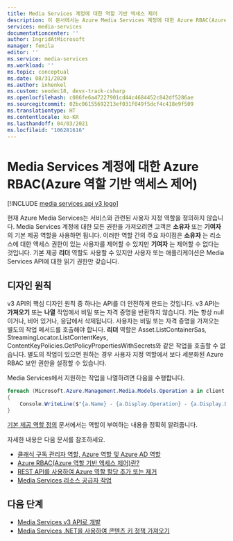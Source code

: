 ```yaml
---
title: Media Services 계정에 대한 역할 기반 액세스 제어
description: 이 문서에서는 Azure Media Services 계정에 대한 Azure RBAC(Azure 역할 기반 액세스 제어)를 설명합니다.
services: media-services
documentationcenter: ''
author: IngridAtMicrosoft
manager: femila
editor: ''
ms.service: media-services
ms.workload: ''
ms.topic: conceptual
ms.date: 08/31/2020
ms.author: inhenkel
ms.custom: seodec18, devx-track-csharp
ms.openlocfilehash: c086fe6a47227901cd44c4684452c842df5286ae
ms.sourcegitcommit: 02bc06155692213ef031f049f5dcf4c418e9f509
ms.translationtype: HT
ms.contentlocale: ko-KR
ms.lasthandoff: 04/03/2021
ms.locfileid: "106281616"
---
```

# <a name="azure-role-based-access-control-azure-rbac-for-media-services-accounts"></a>Media Services 계정에 대한 Azure RBAC(Azure 역할 기반 액세스 제어)

[!INCLUDE [media services api v3 logo](./includes/v3-hr.md)]

현재 Azure Media Services는 서비스와 관련된 사용자 지정 역할을 정의하지 않습니다. Media Services 계정에 대한 모든 권한을 가져오려면 고객은 **소유자** 또는 **기여자** 의 기본 제공 역할을 사용하면 됩니다. 이러한 역할 간의 주요 차이점은 **소유자** 는 리소스에 대한 액세스 권한이 있는 사용자를 제어할 수 있지만 **기여자** 는 제어할 수 없다는 것입니다. 기본 제공 **리더** 역할도 사용할 수 있지만 사용자 또는 애플리케이션은 Media Services API에 대한 읽기 권한만 갖습니다. 

## <a name="design-principles"></a>디자인 원칙

v3 API의 핵심 디자인 원칙 중 하나는 API를 더 안전하게 만드는 것입니다. v3 API는 **가져오기** 또는 **나열** 작업에서 비밀 또는 자격 증명을 반환하지 않습니다. 키는 항상 null이거나, 비어 있거나, 응답에서 삭제됩니다. 사용자는 비밀 또는 자격 증명을 가져오는 별도의 작업 메서드를 호출해야 합니다. **리더** 역할은 Asset.ListContainerSas, StreamingLocator.ListContentKeys, ContentKeyPolicies.GetPolicyPropertiesWithSecrets와 같은 작업을 호출할 수 없습니다. 별도의 작업이 있으면 원하는 경우 사용자 지정 역할에서 보다 세분화된 Azure RBAC 보안 권한을 설정할 수 있습니다.

Media Services에서 지원하는 작업을 나열하려면 다음을 수행합니다.

```csharp
foreach (Microsoft.Azure.Management.Media.Models.Operation a in client.Operations.List())
{
    Console.WriteLine($"{a.Name} - {a.Display.Operation} - {a.Display.Description}");
}
```

[기본 제공 역할 정의](../../role-based-access-control/built-in-roles.md) 문서에서는 역할이 부여하는 내용을 정확히 알려줍니다. 

자세한 내용은 다음 문서를 참조하세요.

- [클래식 구독 관리자 역할, Azure 역할 및 Azure AD 역할](../../role-based-access-control/rbac-and-directory-admin-roles.md)
- [Azure RBAC(Azure 역할 기반 액세스 제어)란?](../../role-based-access-control/overview.md)
- [REST API를 사용하여 Azure 역할 할당 추가 또는 제거](../../role-based-access-control/role-assignments-rest.md)
- [Media Services 리소스 공급자 작업](../../role-based-access-control/resource-provider-operations.md#microsoftmedia)

## <a name="next-steps"></a>다음 단계

- [Media Services v3 API로 개발](media-services-apis-overview.md)
- [Media Services .NET을 사용하여 콘텐츠 키 정책 가져오기](drm-get-content-key-policy-dotnet-how-to.md)
